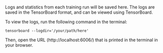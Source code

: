 Logs and statistics from each training run will be saved here. The logs are saved in the TensorBoard format, and can be viewed using TensorBoard. 

To view the logs, run the following command in the terminal:
```
tensorboard --logdir='/your/path/here'
```
Then, open the URL (http://localhost:6006/) that is printed in the terminal in your browser.